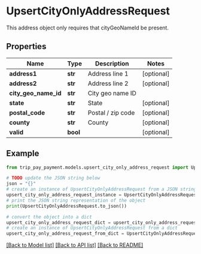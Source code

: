 # UpsertCityOnlyAddressRequest

This address object only requires that cityGeoNameId be present.

## Properties

Name | Type | Description | Notes
------------ | ------------- | ------------- | -------------
**address1** | **str** | Address line 1 | [optional] 
**address2** | **str** | Address line 2 | [optional] 
**city_geo_name_id** | **str** | City geo name ID | 
**state** | **str** | State | [optional] 
**postal_code** | **str** | Postal / zip code | [optional] 
**county** | **str** | County | [optional] 
**valid** | **bool** |  | [optional] 

## Example

```python
from trip_pay_payment.models.upsert_city_only_address_request import UpsertCityOnlyAddressRequest

# TODO update the JSON string below
json = "{}"
# create an instance of UpsertCityOnlyAddressRequest from a JSON string
upsert_city_only_address_request_instance = UpsertCityOnlyAddressRequest.from_json(json)
# print the JSON string representation of the object
print(UpsertCityOnlyAddressRequest.to_json())

# convert the object into a dict
upsert_city_only_address_request_dict = upsert_city_only_address_request_instance.to_dict()
# create an instance of UpsertCityOnlyAddressRequest from a dict
upsert_city_only_address_request_from_dict = UpsertCityOnlyAddressRequest.from_dict(upsert_city_only_address_request_dict)
```
[[Back to Model list]](../README.md#documentation-for-models) [[Back to API list]](../README.md#documentation-for-api-endpoints) [[Back to README]](../README.md)


